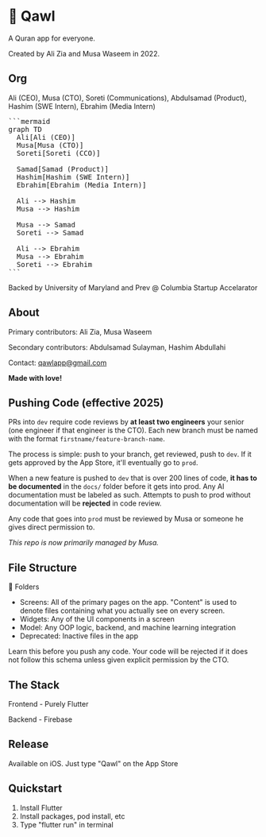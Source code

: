 # 🕌 Qawl

A Quran app for everyone.

Created by Ali Zia and Musa Waseem in 2022.

## Org 

Ali (CEO), Musa (CTO), Soreti (Communications), Abdulsamad (Product), Hashim (SWE Intern), Ebrahim (Media Intern)

<pre>
```mermaid
graph TD
  Ali[Ali (CEO)]
  Musa[Musa (CTO)]
  Soreti[Soreti (CCO)]

  Samad[Samad (Product)]
  Hashim[Hashim (SWE Intern)]
  Ebrahim[Ebrahim (Media Intern)]

  Ali --> Hashim
  Musa --> Hashim

  Musa --> Samad
  Soreti --> Samad

  Ali --> Ebrahim
  Musa --> Ebrahim
  Soreti --> Ebrahim
```
</pre>


Backed by University of Maryland and Prev @ Columbia Startup Accelarator

## About

Primary contributors: Ali Zia, Musa Waseem

Secondary contributors: Abdulsamad Sulayman, Hashim Abdullahi

Contact: qawlapp@gmail.com

**Made with love!**

## Pushing Code (effective 2025)

PRs into `dev` require code reviews by **at least two engineers** your senior (one engineer if that engineer is the CTO). Each new branch must be named with the format `firstname/feature-branch-name`. 

The process is simple: push to your branch, get reviewed, push to `dev`. If it gets approved by the App Store, it'll eventually go to `prod`. 

When a new feature is pushed to `dev` that is over 200 lines of code, **it has to be documented** in the `docs/` folder before it gets into prod. Any AI documentation must be labeled as such. Attempts to push to prod without documentation will be **rejected** in code review. 

Any code that goes into `prod` must be reviewed by Musa or someone he gives direct permission to.

_This repo is now primarily managed by Musa._


## File Structure

📁 Folders

- Screens: All of the primary pages on the app. "Content" is used to denote files containing what you actually see on every screen.
- Widgets: Any of the UI components in a screen
- Model: Any OOP logic, backend, and machine learning integration
- Deprecated: Inactive files in the app

Learn this before you push any code. Your code will be rejected if it does not follow this schema unless given explicit permission by the CTO.

## The Stack

Frontend - Purely Flutter 

Backend - Firebase

## Release
Available on iOS. Just type "Qawl" on the App Store

## Quickstart

1. Install Flutter
2. Install packages, pod install, etc
3. Type "flutter run" in terminal


